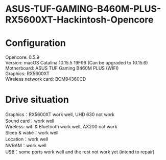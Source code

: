 # ASUS-TUF-GAMING-B460M-PLUS-RX5600XT-Hackintosh-Opencore

# Configuration 
Opencore: 0.5.9  
Version: macOS Catalina 10.15.5 19F96 (Can be upgraded to 10.15.6)  
Motherboard: ASUS TUF Gaming B460M PLUS (WIFI)  
Graphics: RX5600XT  
Wireless network card: BCM94360CD  

# Drive situation
Graphics：RX5600XT work well, UHD 630 not work  
Sound card：work well  
Wireless: wifi & Bluetooth work well, AX200 not work  
Sleep & wake：work well  
Location：work well  
NVRAM：work well  
USB：some ports work well and the rest not work yet (intend to repair) 
